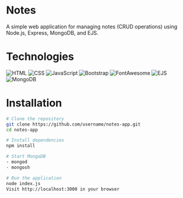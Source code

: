 # Notes
A simple web application for managing notes (CRUD operations) using Node.js, Express, MongoDB, and EJS. 

# Technologies
![HTML](https://img.shields.io/badge/HTML-E34F26?style=flat-square&logo=html5&logoColor=ffffff)
![CSS](https://img.shields.io/badge/CSS-1572B6?style=flat-square&logo=css3&logoColor=ffffff)
![JavaScript](https://img.shields.io/badge/JavaScript-F7DF1E?style=flat-square&logo=javascript&logoColor=000000)
![Bootstrap](https://img.shields.io/badge/Bootstrap-7952B3?style=flat-square&logo=bootstrap&logoColor=ffffff)
![FontAwesome](https://img.shields.io/badge/Font%20Awesome-339AF0?style=flat-square&logo=fontawesome&logoColor=ffffff)
![EJS](https://img.shields.io/badge/EJS-023430?style=flat-square&logo=ejs&logoColor=ffffff)
![MongoDB](https://img.shields.io/badge/MongoDB-47A248?style=flat-square&logo=mongodb&logoColor=ffffff)

# Installation
```bash
# Clone the repository
git clone https://github.com/username/notes-app.git
cd notes-app

# Install dependencies
npm install

# Start MongoDB
- mongod
- mongosh

# Run the application
node index.js
Visit http://localhost:3000 in your browser
```
